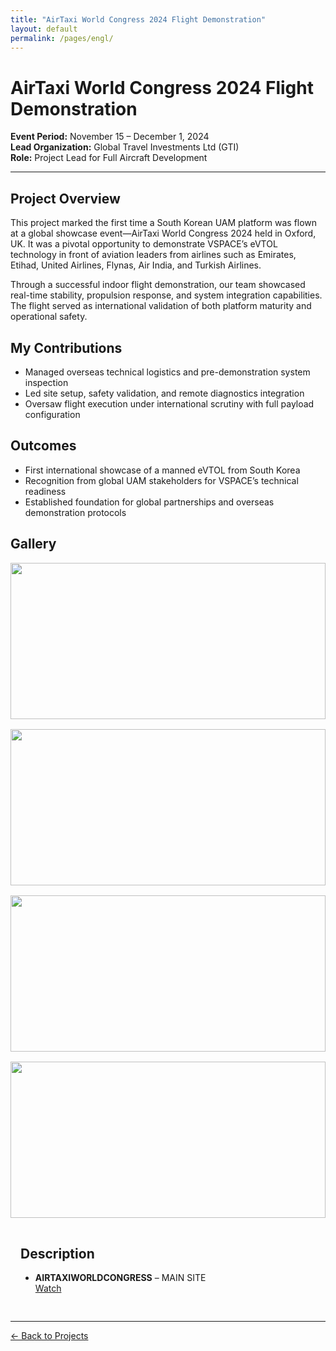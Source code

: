 ```yaml
---
title: "AirTaxi World Congress 2024 Flight Demonstration"
layout: default
permalink: /pages/engl/
---
```


<h1>AirTaxi World Congress 2024 Flight Demonstration</h1>

<p><strong>Event Period:</strong> November 15 – December 1, 2024<br>
<strong>Lead Organization:</strong> Global Travel Investments Ltd (GTI)<br>
<strong>Role:</strong> Project Lead for Full Aircraft Development</p>

<hr>

<h2>Project Overview</h2>
<p>
This project marked the first time a South Korean UAM platform was flown at a global showcase event—AirTaxi World Congress 2024 held in Oxford, UK. It was a pivotal opportunity to demonstrate VSPACE’s eVTOL technology in front of aviation leaders from airlines such as Emirates, Etihad, United Airlines, Flynas, Air India, and Turkish Airlines.
</p>

<p>
Through a successful indoor flight demonstration, our team showcased real-time stability, propulsion response, and system integration capabilities. The flight served as international validation of both platform maturity and operational safety.
</p>

<h2>My Contributions</h2>
<ul>
  <li>Managed overseas technical logistics and pre-demonstration system inspection</li>
  <li>Led site setup, safety validation, and remote diagnostics integration</li>
  <li>Oversaw flight execution under international scrutiny with full payload configuration</li>
</ul>

<h2>Outcomes</h2>
<ul>
  <li>First international showcase of a manned eVTOL from South Korea</li>
  <li>Recognition from global UAM stakeholders for VSPACE’s technical readiness</li>
  <li>Established foundation for global partnerships and overseas demonstration protocols</li>
</ul>

<h2>Gallery</h2>
<div style="display: grid; grid-template-columns: repeat(auto-fit, minmax(300px, 1fr)); gap: 1rem;">
  <img src="{{ site.baseurl }}/assets/engl/0.jpg" style="width: 100%; height: 250px; object-fit: cover;">
  <img src="{{ site.baseurl }}/assets/engl/1.jpg" style="width: 100%; height: 250px; object-fit: cover;">
  <img src="{{ site.baseurl }}/assets/engl/2.jpg" style="width: 100%; height: 250px; object-fit: cover;">
  <img src="{{ site.baseurl }}/assets/engl/4.jpg" style="width: 100%; height: 250px; object-fit: cover;">
</div>


<section class="mb-5" style="background-color: var(--bs-body-bg); border-radius: 10px; padding: 1rem;">
  <h2 class="mb-3">Description</h2>
  <ul class="list-group shadow-sm">
    <li class="list-group-item" style="background-color: transparent;">
       <strong>AIRTAXIWORLDCONGRESS</strong> – MAIN SITE<br>
      <a href="https://www.airtaxiworldcongress.com/" target="_blank">Watch</a>
    </li>
  </ul>
</section>


<hr>
<p><a href="{{ site.baseurl }}/projects/">← Back to Projects</a></p>
